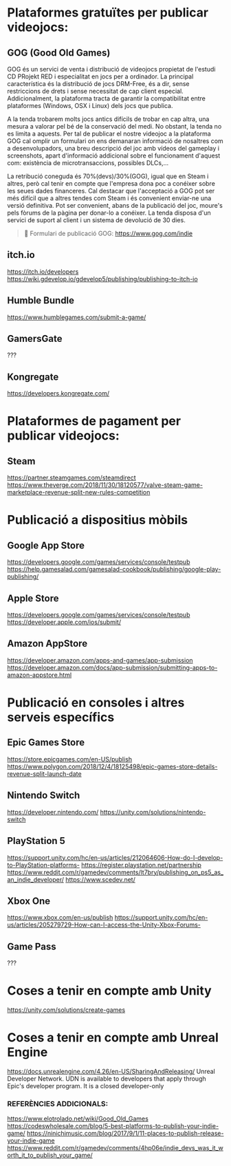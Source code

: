 
# Plataformes gratuïtes per publicar videojocs:
## GOG (Good Old Games) 
GOG és un servici de venta i distribució de videojocs propietat de l'estudi CD PRojekt RED i especialitat en jocs per a ordinador. La principal característica és la distribució de jocs DRM-Free, és a dir, sense restriccions de drets i sense necessitat de cap client especial. Addicionalment, la plataforma tracta de garantir la compatibilitat entre plataformes (Windows, OSX i Linux) dels jocs que publica. 

A la tenda trobarem molts jocs antics difícils de trobar en cap altra, una mesura a valorar pel bé de la conservació del medi. No obstant, la tenda no es limita a aquests. Per tal de publicar el nostre videojoc a la plataforma GOG cal omplir un formulari on ens demanaran informació de nosaltres com a desenvolupadors, una breu descripció del joc amb vídeos del gameplay i screenshots, apart d'informació addicional sobre el funcionament d'aquest com: existència de microtransaccions,  possibles DLCs,...

La retribució coneguda és 70%(devs)/30%(GOG), igual que en Steam i altres, però cal tenir en compte que l'empresa dona poc a conéixer sobre les seues dades financeres. Cal destacar que l'acceptació a GOG pot ser més difícil que a altres tendes com Steam i és convenient enviar-ne una versió definitiva. Pot ser convenient, abans de la publicació del joc, moure's pels fòrums de la pàgina per donar-lo a conéixer. La tenda disposa d'un servici de suport al client i un sistema de devolució de 30 dies. 

> :pushpin: Formulari de publicació GOG: https://www.gog.com/indie


## itch.io
https://itch.io/developers
https://wiki.gdevelop.io/gdevelop5/publishing/publishing-to-itch-io
## Humble Bundle
https://www.humblegames.com/submit-a-game/
## GamersGate
???
## Kongregate
https://developers.kongregate.com/


# Plataformes de pagament per publicar videojocs:
## Steam
https://partner.steamgames.com/steamdirect
https://www.theverge.com/2018/11/30/18120577/valve-steam-game-marketplace-revenue-split-new-rules-competition


# Publicació a dispositius mòbils
## Google App Store
https://developers.google.com/games/services/console/testpub
https://help.gamesalad.com/gamesalad-cookbook/publishing/google-play-publishing/
## Apple Store
https://developers.google.com/games/services/console/testpub
https://developer.apple.com/ios/submit/
## Amazon AppStore
https://developer.amazon.com/apps-and-games/app-submission
https://developer.amazon.com/docs/app-submission/submitting-apps-to-amazon-appstore.html

# Publicació en consoles i altres serveis específics
## Epic Games Store
  https://store.epicgames.com/en-US/publish
  https://www.polygon.com/2018/12/4/18125498/epic-games-store-details-revenue-split-launch-date
## Nintendo Switch
  https://developer.nintendo.com/
  https://unity.com/solutions/nintendo-switch
## PlayStation 5
  https://support.unity.com/hc/en-us/articles/212064606-How-do-I-develop-to-PlayStation-platforms-
  https://register.playstation.net/partnership
  https://www.reddit.com/r/gamedev/comments/lt7bry/publishing_on_ps5_as_an_indie_developer/
  https://www.scedev.net/
## Xbox One
https://www.xbox.com/en-us/publish
https://support.unity.com/hc/en-us/articles/205279729-How-can-I-access-the-Unity-Xbox-Forums-
## Game Pass
???

# Coses a tenir en compte amb Unity
https://unity.com/solutions/create-games

# Coses a tenir en compte amb Unreal Engine
https://docs.unrealengine.com/4.26/en-US/SharingAndReleasing/
Unreal Developer Network. UDN is available to developers that apply through Epic's developer program. It is a closed developer-only


### REFERÈNCIES ADDICIONALS:
https://www.elotrolado.net/wiki/Good_Old_Games
https://codeswholesale.com/blog/5-best-platforms-to-publish-your-indie-game/
https://ninichimusic.com/blog/2017/9/1/11-places-to-publish-release-your-indie-game
https://www.reddit.com/r/gamedev/comments/4hp06e/indie_devs_was_it_worth_it_to_publish_your_game/
